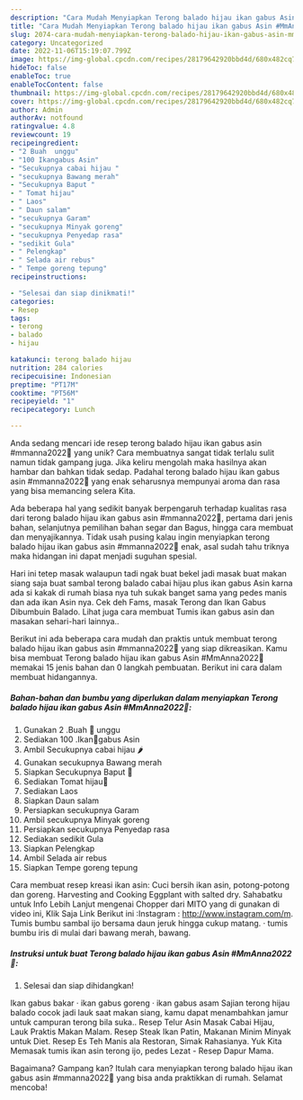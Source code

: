 ```yaml
---
description: "Cara Mudah Menyiapkan Terong balado hijau ikan gabus Asin #MmAnna2022🍛 yang Lezat Sekali"
title: "Cara Mudah Menyiapkan Terong balado hijau ikan gabus Asin #MmAnna2022🍛 yang Lezat Sekali"
slug: 2074-cara-mudah-menyiapkan-terong-balado-hijau-ikan-gabus-asin-mmanna2022-yang-lezat-sekali
category: Uncategorized
date: 2022-11-06T15:19:07.799Z
image: https://img-global.cpcdn.com/recipes/28179642920bbd4d/680x482cq70/terong-balado-hijau-ikan-gabus-asin-mmanna2022-foto-resep-utama.jpg
hideToc: false
enableToc: true
enableTocContent: false
thumbnail: https://img-global.cpcdn.com/recipes/28179642920bbd4d/680x482cq70/terong-balado-hijau-ikan-gabus-asin-mmanna2022-foto-resep-utama.jpg
cover: https://img-global.cpcdn.com/recipes/28179642920bbd4d/680x482cq70/terong-balado-hijau-ikan-gabus-asin-mmanna2022-foto-resep-utama.jpg
author: Admin
authorAv: notfound
ratingvalue: 4.8
reviewcount: 19
recipeingredient:
- "2 Buah  unggu"
- "100 Ikangabus Asin"
- "Secukupnya cabai hijau "
- "secukupnya Bawang merah"
- "Secukupnya Baput "
- " Tomat hijau"
- " Laos"
- " Daun salam"
- "secukupnya Garam"
- "secukupnya Minyak goreng"
- "secukupnya Penyedap rasa"
- "sedikit Gula"
- " Pelengkap"
- " Selada air rebus"
- " Tempe goreng tepung"
recipeinstructions:

- "Selesai dan siap dinikmati!"
categories:
- Resep
tags:
- terong
- balado
- hijau

katakunci: terong balado hijau 
nutrition: 284 calories
recipecuisine: Indonesian
preptime: "PT17M"
cooktime: "PT56M"
recipeyield: "1"
recipecategory: Lunch

---
```





Anda sedang mencari ide resep terong balado hijau ikan gabus asin #mmanna2022🍛 yang unik? Cara membuatnya sangat tidak terlalu sulit namun tidak gampang juga. Jika keliru mengolah maka hasilnya akan hambar dan bahkan tidak sedap. Padahal terong balado hijau ikan gabus asin #mmanna2022🍛 yang enak seharusnya mempunyai aroma dan rasa yang bisa memancing selera Kita.





Ada beberapa hal yang sedikit banyak berpengaruh terhadap kualitas rasa dari terong balado hijau ikan gabus asin #mmanna2022🍛, pertama dari jenis bahan, selanjutnya pemilihan bahan segar dan Bagus, hingga cara membuat dan menyajikannya. Tidak usah pusing kalau ingin menyiapkan terong balado hijau ikan gabus asin #mmanna2022🍛 enak,      asal sudah tahu triknya maka hidangan ini dapat menjadi suguhan spesial.














Hari ini tetep masak walaupun tadi ngak buat bekel jadi masak buat makan siang saja buat sambal terong balado cabai hijau plus ikan gabus Asin karna ada si kakak di rumah biasa nya tuh sukak banget sama yang pedes manis dan ada ikan Asin nya. Cek deh Fams, masak Terong dan Ikan Gabus Dibumbuin Balado. Lihat juga cara membuat Tumis ikan gabus asin dan masakan sehari-hari lainnya..






Berikut ini ada beberapa cara mudah dan praktis untuk membuat terong balado hijau ikan gabus asin #mmanna2022🍛 yang siap dikreasikan. Kamu bisa membuat Terong balado hijau ikan gabus Asin #MmAnna2022🍛 memakai 15 jenis bahan dan 0 langkah pembuatan. Berikut ini cara dalam membuat hidangannya.

<!--inarticleads1-->

##### Bahan-bahan dan bumbu yang diperlukan dalam menyiapkan Terong balado hijau ikan gabus Asin #MmAnna2022🍛:

1. Gunakan 2 .Buah 🍆 unggu
1. Sediakan 100 .Ikan🦈gabus Asin
1. Ambil Secukupnya cabai hijau 🌶️
1. Gunakan secukupnya Bawang merah
1. Siapkan Secukupnya Baput 🧄
1. Sediakan  Tomat hijau🍅
1. Sediakan  Laos
1. Siapkan  Daun salam
1. Persiapkan secukupnya Garam
1. Ambil secukupnya Minyak goreng
1. Persiapkan secukupnya Penyedap rasa
1. Sediakan sedikit Gula
1. Siapkan  Pelengkap
1. Ambil  Selada air rebus
1. Siapkan  Tempe goreng tepung


Cara membuat resep kreasi ikan asin: Cuci bersih ikan asin, potong-potong dan goreng. Harvesting and Cooking Eggplant with salted dry. Sahabatku untuk Info Lebih Lanjut mengenai Chopper dari MITO yang di gunakan di video ini, Klik Saja Link Berikut ini :Instagram : http://www.instagram.com/m. Tumis bumbu sambal ijo bersama daun jeruk hingga cukup matang. · tumis bumbu iris di mulai dari bawang merah, bawang. 

<!--inarticleads2-->

##### Instruksi untuk buat Terong balado hijau ikan gabus Asin #MmAnna2022🍛:


1. Selesai dan siap dihidangkan!

Ikan gabus bakar · ikan gabus goreng · ikan gabus asam Sajian terong hijau balado cocok jadi lauk saat makan siang, kamu dapat menambahkan jamur untuk campuran terong bila suka.. Resep Telur Asin Masak Cabai Hijau, Lauk Praktis Makan Malam. Resep Steak Ikan Patin, Makanan Minim Minyak untuk Diet. Resep Es Teh Manis ala Restoran, Simak Rahasianya. Yuk Kita Memasak tumis ikan asin terong ijo, pedes Lezat - Resep Dapur Mama. 

Bagaimana? Gampang kan? Itulah cara menyiapkan terong balado hijau ikan gabus asin #mmanna2022🍛 yang bisa anda praktikkan di rumah. Selamat mencoba!
